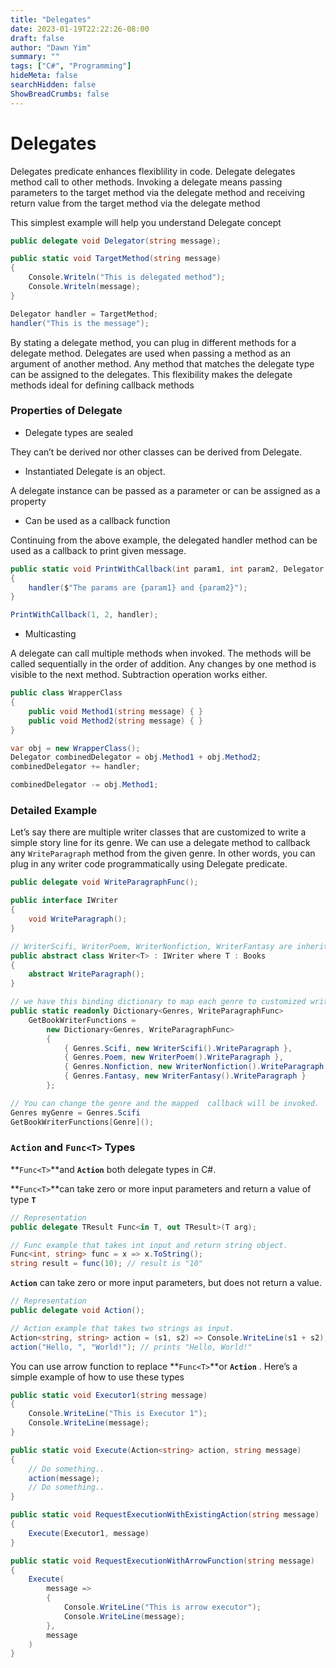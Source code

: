 ```yaml
---
title: "Delegates"
date: 2023-01-19T22:22:26-08:00
draft: false
author: "Dawn Yim"
summary: ""
tags: ["C#", "Programming"]
hideMeta: false
searchHidden: false
ShowBreadCrumbs: false
---
```


# Delegates

Delegates predicate enhances flexiblility in code. Delegate delegates method call to other methods. Invoking a delegate means passing parameters to the target method via the delegate method and receiving return value from the target method via the delegate method

This simplest example will help you understand Delegate concept 

```csharp
public delegate void Delegator(string message);

public static void TargetMethod(string message)
{
	Console.Writeln("This is delegated method");
	Console.Writeln(message);
}

Delegator handler = TargetMethod;
handler("This is the message");
```

By stating a delegate method, you can plug in different methods for a delegate method. Delegates are used when passing a method as an argument of another method. Any method that matches the delegate type can be assigned to the delegates. This flexibility makes the delegate methods ideal for defining callback methods 

### Properties of Delegate

- Delegate types are sealed

They can’t be derived nor other classes can be derived from Delegate. 

- Instantiated Delegate is an object.

A delegate instance can be passed as a parameter or can be assigned as a property

- Can be used as a callback function

Continuing from the above example, the delegated handler method can be used as a callback to print given message.

```csharp
public static void PrintWithCallback(int param1, int param2, Delegator handler)
{
    handler($"The params are {param1} and {param2}");
}

PrintWithCallback(1, 2, handler);
```

- Multicasting

A delegate can call multiple methods when invoked. The methods will be called sequentially in the order of addition. Any changes by one method is visible to the next method. Subtraction operation works either. 

```csharp
public class WrapperClass
{
    public void Method1(string message) { }
    public void Method2(string message) { }
}

var obj = new WrapperClass();
Delegator combinedDelegator = obj.Method1 + obj.Method2;
combinedDelegator += handler;

combinedDelegator -= obj.Method1;
```

### Detailed Example

Let’s say there are multiple writer classes that are customized to write a simple story line for its genre. We can use a delegate method to callback any `WriteParagraph` method from the given genre. In other words, you can plug in any writer code programmatically using Delegate predicate. 

```csharp
public delegate void WriteParagraphFunc();

public interface IWriter
{
    void WriteParagraph();
}

// WriterScifi, WriterPoem, WriterNonfiction, WriterFantasy are inherited from this abstract classes
public abstract class Writer<T> : IWriter where T : Books
{
	abstract WriteParagraph();
}

// we have this binding dictionary to map each genre to customized writer class
public static readonly Dictionary<Genres, WriteParagraphFunc>
    GetBookWriterFunctions =
        new Dictionary<Genres, WriteParagraphFunc>
        {
            { Genres.Scifi, new WriterScifi().WriteParagraph },
            { Genres.Poem, new WriterPoem().WriteParagraph },
            { Genres.Nonfiction, new WriterNonfiction().WriteParagraph },
            { Genres.Fantasy, new WriterFantasy().WriteParagraph }
        };

// You can change the genre and the mapped  callback will be invoked. 
Genres myGenre = Genres.Scifi 
GetBookWriterFunctions[Genre]();
```

### `Action` and `Func<T>` Types

**`Func<T>`**and **`Action`** both delegate types in C#.

**`Func<T>`**can take zero or more input parameters and return a value of type **`T`**

```csharp
// Representation
public delegate TResult Func<in T, out TResult>(T arg);

// Func example that takes int input and return string object. 
Func<int, string> func = x => x.ToString();
string result = func(10); // result is "10"
```

**`Action`** can take zero or more input parameters, but does not return a value. 

```csharp
// Representation
public delegate void Action();

// Action example that takes two strings as input. 
Action<string, string> action = (s1, s2) => Console.WriteLine(s1 + s2);
action("Hello, ", "World!"); // prints "Hello, World!"
```

You can use arrow function to replace **`Func<T>`**or **`Action`** .  Here’s a simple example of how to use these types

```csharp
public static void Executor1(string message)
{
    Console.WriteLine("This is Executor 1");
    Console.WriteLine(message);
}

public static void Execute(Action<string> action, string message)
{
    // Do something..
    action(message);
    // Do something..
}

public static void RequestExecutionWithExistingAction(string message)
{
    Execute(Executor1, message)
}

public static void RequestExecutionWithArrowFunction(string message)
{
    Execute(
        message =>
        {
            Console.WriteLine("This is arrow executor");
            Console.WriteLine(message);
        },
        message
    )
}
```
